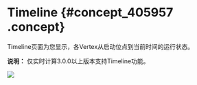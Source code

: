 # Timeline {#concept_405957 .concept}

Timeline页面为您显示，各Vertex从启动位点到当前时间的运行状态。

**说明：** 仅实时计算3.0.0以上版本支持Timeline功能。

![](http://static-aliyun-doc.oss-cn-hangzhou.aliyuncs.com/assets/img/328779/155926901948316_zh-CN.png)

